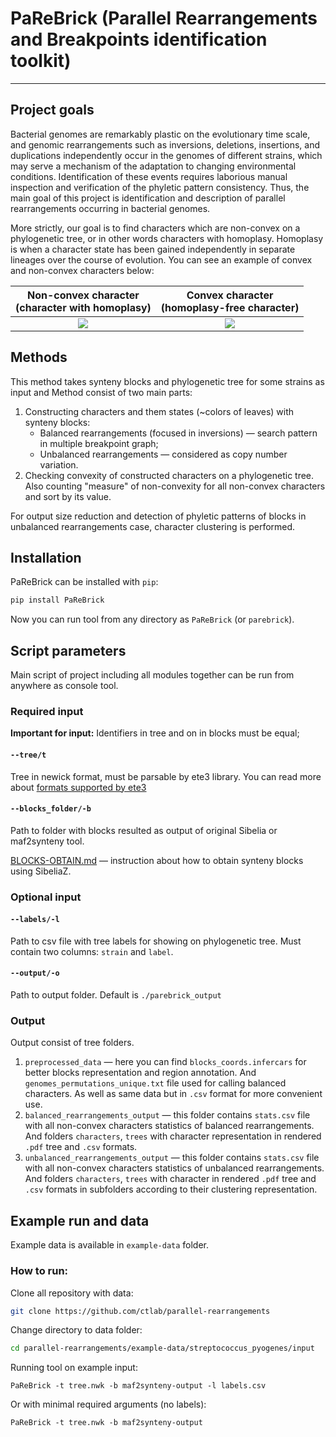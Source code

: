 # PaReBrick (Parallel Rearrangements and Breakpoints identification toolkit)

---
## Project goals
Bacterial genomes are remarkably plastic on the evolutionary time scale, and genomic rearrangements such as inversions, deletions, insertions, and duplications independently occur in the genomes of different strains, which may serve a mechanism of the adaptation to changing environmental conditions. 
Identification of these events requires laborious manual inspection and verification of the phyletic pattern consistency. 
Thus, the main goal of this project is identification and description of parallel rearrangements occurring in bacterial genomes.

More strictly, our goal is to find characters which are non-convex on a phylogenetic tree, 
or in other words characters with homoplasy.
Homoplasy is when a character state has been gained independently in separate lineages over the course of evolution.
You can see an example of convex and non-convex characters below:

Non-convex character <br> (character with homoplasy) |  Convex character <br> (homoplasy-free character)
:-------------------------:|:-------------------------:
![](figs/example-non-convex.svg)  |  ![](figs/example-convex.svg)

## Methods
This method takes synteny blocks and phylogenetic tree for some strains as input and 
Method consist of two main parts:
1. Constructing characters and them states (~colors of leaves) with synteny blocks:
    * Balanced rearrangements (focused in inversions) — search pattern in multiple breakpoint graph;
    * Unbalanced rearrangements — considered as copy number variation.
2. Checking convexity of constructed characters on a phylogenetic tree. 
Also counting "measure" of non-convexity for all non-convex characters and sort by its value.

For output size reduction and detection of phyletic patterns of blocks in unbalanced rearrangements case, character clustering is performed.

## Installation 

PaReBrick can be installed with `pip`:

```bash
pip install PaReBrick
```

Now you can run tool from any directory as `PaReBrick` (or `parebrick`).


## Script parameters
Main script of project including all modules together can be run from anywhere as console tool.

### Required input

**Important for input:** Identifiers in tree and on in blocks must be equal;

#### `--tree/t`
Tree in newick format, must be parsable by ete3 library.
You can read more about [formats supported by ete3](http://etetoolkit.org/docs/latest/tutorial/tutorial_trees.html#reading-and-writing-newick-trees)

#### `--blocks_folder/-b`
Path to folder with blocks resulted as output of original Sibelia or maf2synteny tool.

[BLOCKS-OBTAIN.md](BLOCKS-OBTAIN.md) — instruction about how to obtain synteny blocks using SibeliaZ.

### Optional input

#### `--labels/-l`
Path to csv file with tree labels for showing on phylogenetic tree. 
Must contain two columns: `strain` and `label`.

#### `--output/-o`
Path to output folder.
Default is `./parebrick_output`

### Output
Output consist of tree folders.
1. `preprocessed_data` — 
here you can find `blocks_coords.infercars` for better blocks representation and region annotation.
And `genomes_permutations_unique.txt` file used for calling balanced characters.
As well as same data but in `.csv` format for more convenient use.
2. `balanced_rearrangements_output` — this folder contains `stats.csv` file with all non-convex characters statistics of balanced rearrangements. 
And folders `characters`, `trees` with character representation in rendered `.pdf` tree and `.csv` formats.
3. `unbalanced_rearrangements_output` — this folder contains `stats.csv` file with all non-convex characters statistics of unbalanced rearrangements. 
And folders `characters`, `trees` with character in rendered `.pdf` tree and `.csv` formats in subfolders according to their clustering representation.


## Example run and data
Example data is available in `example-data` folder.

### How to run:
Clone all repository with data:
```bash
git clone https://github.com/ctlab/parallel-rearrangements
```

Change directory to data folder:
```bash
cd parallel-rearrangements/example-data/streptococcus_pyogenes/input
```

Running tool on example input:
```
PaReBrick -t tree.nwk -b maf2synteny-output -l labels.csv
```

Or with minimal required arguments (no labels):
```
PaReBrick -t tree.nwk -b maf2synteny-output
```
